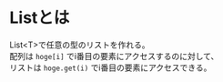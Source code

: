 # Listとは
List\<T>で任意の型のリストを作れる。  
配列は `hoge[i]` でi番目の要素にアクセスするのに対して、  
リストは `hoge.get(i)` でi番目の要素にアクセスできる。
